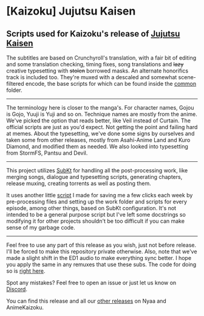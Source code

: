 # [Kaizoku] Jujutsu Kaisen

## Scripts used for Kaizoku's release of [Jujutsu Kaisen](https://anidb.net/anime/15275)

The subtitles are based on Crunchyroll's translation, with a fair bit of editing and some translation checking, timing fixes, song translations and ~~lazy~~ creative typesetting with ~~stolen~~ borrowed masks. An alternate honorifics track is included too. They're muxed with a descaled and somewhat scene-filtered encode, the base scripts for which can be found inside the [common](https://github.com/notdedsec/Jujutsu-Kaisen/blob/master/common) folder.

---

The terminology here is closer to the manga's. For character names, Gojou is Gojo, Yuuji is Yuji and so on. Technique names are mostly from the anime. We've picked the option that reads better, like Veil instead of Curtain. The official scripts are just as you'd expect. Not getting the point and failing hard at memes. About the typesetting, we've done some signs by ourselves and taken some from other releases, mostly from Asahi-Anime Land and Kuro Diamond, and modified them as needed. We also looked into typesetting from StormFS, Pantsu and Devil.

---

This project utilizes [SubKt](https://github.com/Myaamori/subkt/) for handling all the post-processing work, like merging songs, dialogue and typesetting scripts, generating chapters, release muxing, creating torrents as well as posting them.

It uses another little [script](https://github.com/notdedsec/Jujutsu-Kaisen/blob/main/preprocess.py) I made for saving me a few clicks each week by pre-processing files and setting up the work folder and scripts for every episode, among other things, based on SubKt configuration. It's not intended to be a general purpose script but I've left some docstrings so modifying it for other projects shouldn't be too difficult if you can make sense of my garbage code.

---

Feel free to use any part of this release as you wish, just not before release. I'll be forced to make this repository private otherwise. Also, note that we've made a slight shift in the ED1 audio to make everything sync better. I hope you apply the same in any remuxes that use these subs. The code for doing so is [right here](https://github.com/notdedsec/Jujutsu-Kaisen/blob/main/common/jujutsu.py#L26).

Spot any mistakes? Feel free to open an issue or just let us know on [Discord](https://discord.animekaizoku.com).

You can find this release and all our [other releases](https://github.com/notdedsec/Fansubbing) on Nyaa and AnimeKaizoku.
